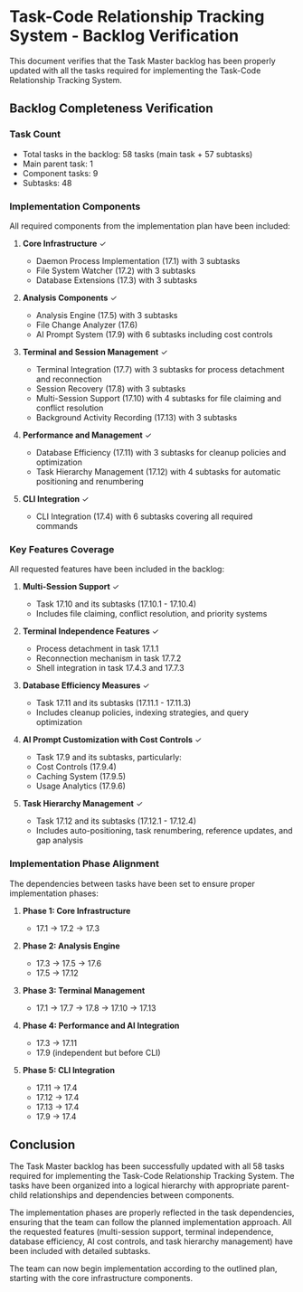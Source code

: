 # Task-Code Relationship Tracking System - Backlog Verification

This document verifies that the Task Master backlog has been properly updated with all the tasks required for implementing the Task-Code Relationship Tracking System.

## Backlog Completeness Verification

### Task Count
- Total tasks in the backlog: 58 tasks (main task + 57 subtasks)
- Main parent task: 1
- Component tasks: 9
- Subtasks: 48

### Implementation Components
All required components from the implementation plan have been included:

1. **Core Infrastructure** ✓
   - Daemon Process Implementation (17.1) with 3 subtasks
   - File System Watcher (17.2) with 3 subtasks
   - Database Extensions (17.3) with 3 subtasks

2. **Analysis Components** ✓
   - Analysis Engine (17.5) with 3 subtasks
   - File Change Analyzer (17.6)
   - AI Prompt System (17.9) with 6 subtasks including cost controls

3. **Terminal and Session Management** ✓
   - Terminal Integration (17.7) with 3 subtasks for process detachment and reconnection
   - Session Recovery (17.8) with 3 subtasks
   - Multi-Session Support (17.10) with 4 subtasks for file claiming and conflict resolution
   - Background Activity Recording (17.13) with 3 subtasks

4. **Performance and Management** ✓
   - Database Efficiency (17.11) with 3 subtasks for cleanup policies and optimization
   - Task Hierarchy Management (17.12) with 4 subtasks for automatic positioning and renumbering

5. **CLI Integration** ✓
   - CLI Integration (17.4) with 6 subtasks covering all required commands

### Key Features Coverage
All requested features have been included in the backlog:

1. **Multi-Session Support** ✓
   - Task 17.10 and its subtasks (17.10.1 - 17.10.4)
   - Includes file claiming, conflict resolution, and priority systems

2. **Terminal Independence Features** ✓
   - Process detachment in task 17.1.1
   - Reconnection mechanism in task 17.7.2
   - Shell integration in task 17.4.3 and 17.7.3

3. **Database Efficiency Measures** ✓
   - Task 17.11 and its subtasks (17.11.1 - 17.11.3)
   - Includes cleanup policies, indexing strategies, and query optimization

4. **AI Prompt Customization with Cost Controls** ✓
   - Task 17.9 and its subtasks, particularly:
   - Cost Controls (17.9.4)
   - Caching System (17.9.5)
   - Usage Analytics (17.9.6)

5. **Task Hierarchy Management** ✓
   - Task 17.12 and its subtasks (17.12.1 - 17.12.4)
   - Includes auto-positioning, task renumbering, reference updates, and gap analysis

### Implementation Phase Alignment
The dependencies between tasks have been set to ensure proper implementation phases:

1. **Phase 1: Core Infrastructure**
   - 17.1 → 17.2 → 17.3

2. **Phase 2: Analysis Engine**
   - 17.3 → 17.5 → 17.6
   - 17.5 → 17.12

3. **Phase 3: Terminal Management**
   - 17.1 → 17.7 → 17.8 → 17.10 → 17.13

4. **Phase 4: Performance and AI Integration**
   - 17.3 → 17.11
   - 17.9 (independent but before CLI)

5. **Phase 5: CLI Integration**
   - 17.11 → 17.4
   - 17.12 → 17.4
   - 17.13 → 17.4
   - 17.9 → 17.4

## Conclusion

The Task Master backlog has been successfully updated with all 58 tasks required for implementing the Task-Code Relationship Tracking System. The tasks have been organized into a logical hierarchy with appropriate parent-child relationships and dependencies between components.

The implementation phases are properly reflected in the task dependencies, ensuring that the team can follow the planned implementation approach. All the requested features (multi-session support, terminal independence, database efficiency, AI cost controls, and task hierarchy management) have been included with detailed subtasks.

The team can now begin implementation according to the outlined plan, starting with the core infrastructure components.